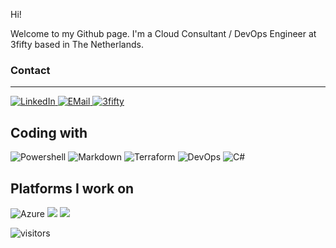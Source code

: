 Hi!

Welcome to my Github page. 
I'm a Cloud Consultant / DevOps Engineer at 3fifty based in The Netherlands.

### Contact

---

[<img alt="LinkedIn" src="https://img.shields.io/badge/linkedin%20-%230077B5.svg?&style=for-the-badge&logo=linkedin&logoColor=white"/>
](https://www.linkedin.com/in/leonboers/) [<img alt="EMail" src="https://img.shields.io/badge/Email-0078D4?style=for-the-badge&logo=microsoft-outlook&logoColor=white%22"/>
](mailto:leonboers@gmail.com) [<img alt="3fifty" src="https://img.shields.io/badge/3fifty%20-%23009FE3.svg?&style=for-the-badge&logo=Workplace&logoColor=white"/>](https://www.3fifty.eu)

## Coding with
<p>
<img alt="Powershell" src="https://img.shields.io/badge/Powershell%20-%230276BD.svg?&style=flat-square&logo=Powershell&logoColor=white"/>
<img alt="Markdown" src="https://img.shields.io/badge/markdown-%23000000.svg?&style=flat-square&logo=markdown&logoColor=white"/> <img alt="Terraform" src="https://img.shields.io/badge/terraform%20-%235835CC.svg?&style=flat-square&logo=terraform&logoColor=white"/> 
<img alt="DevOps" src="https://img.shields.io/badge/Azure DevOps%20-%230072C6.svg?&style=flat-square&logo=azure-devops&logoColor=white"/>
<img alt="C#" src="https://img.shields.io/badge/c%23%20-%23239120.svg?&style=flat-square&logo=c-sharp&logoColor=white"/>
</p>

## Platforms I work on
<p>
<img alt="Azure" src="https://img.shields.io/badge/azure%20-%230072C6.svg?&style=flat-square&logo=microsoft-azure&logoColor=white"/> <img alr="Microsoft" src="https://img.shields.io/badge/Microsoft-0078D4?style=flat-square&logo=microsoft&logoColor=white" /> <img alr="Office 365" src="https://img.shields.io/badge/Office 365-0078D4?style=flat-square&logo=microsoft-office&logoColor=white" />
</p>


![visitors](https://visitor-badge.glitch.me/badge?page_id=LeonB87.visitor-badge)
<!--



https://github.com/abhisheknaiidu/awesome-github-profile-readme#github-actions-

https://github.com/Ileriayo/markdown-badges
-->
